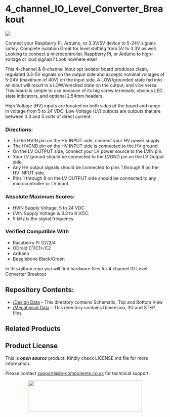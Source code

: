 # 4_channel_IO_Level_Converter_Breakout
<img src="https://cdn.shopify.com/s/files/1/1217/2104/files/4CH8ch_1_1.png?v=1674035597">

Connect your Raspberry Pi, Arduino, or 3.3V/5V device to 5-24V signals safely. Complete isolation Great for level shifting from 5V to 3.3V as well. Looking to connect a microcontroller, Raspberry Pi, or Arduino to high-voltage or loud signals? Look nowhere else!

This 4-channel & 8-channel input opt isolator board produces clean, regulated 3.3-5V signals on the output side and accepts nominal voltages of 5­-24V (maximum of 40V) on the input side. A LOW/grounded state fed into an input will result in a LOW/wrecked state on the output, and vice versa. This board is simple to use because of its big screw terminals, obvious LED state indicators, and optional 2.54mm headers.

High Voltage (HV) inputs are located on both sides of the board and range in voltage from 5 to 24 VDC. Low Voltage (LV) outputs are outputs that are between 3.3 and 5 volts of direct current.

### Directions:
 - To the HVIN pin on the HV INPUT side, connect your HV power supply.
 - The HVGND pin on the HV INPUT side is connected to the HV ground.
 - On the LV OUTPUT side, connect your LV power source to the LVIN pin.
 - Your LV ground should be connected to the LVGND pin on the LV Output side.
 - Any HV output signals should be connected to pins 1 through 8 on the HV INPUT side.
 - Pins 1 through 8 on the LV OUTPUT side should be connected to any microcontroller or LV input.

### Absolute Maximum Scores:
- HVIN Supply Voltage: 5 to 24 VDC
- LVIN Supply Voltage is 3.3 to 6 VDC.
- 5 kHz is the signal frequency.

### Verified Compatible With 
 - Raspberry Pi 1/2/3/4 
 - ODroid C1/C1+/C2
 - Arduino 
 - Beaglebone Black/Green


In this github repo you will find hardware files for 4 channel IO Level Converter Breakout

## Repository Contents:
  - [/Design Data](https://github.com/sbcshop/Ardi_UHF_Shield_Hardware/tree/main/Design%20Data) - This directory contains Schematic, Top and Bottom View
  - [/Mecahnical Data](https://github.com/sbcshop/Ardi_UHF_Shield_Hardware/tree/main/Mechanical%20Data) - This directory contains Dimension, 3D and STEP files

## Related Products
   

 
## Product License

This is ***open source*** product. Kindly check LICENSE.md file for more information.

Please contact support@sb-components.co.uk for technical support.
<p align="center">
  <img width="360" height="100" src="https://cdn.shopify.com/s/files/1/1217/2104/files/Logo_sb_component_3.png?v=1666086771&width=300">
</p>
